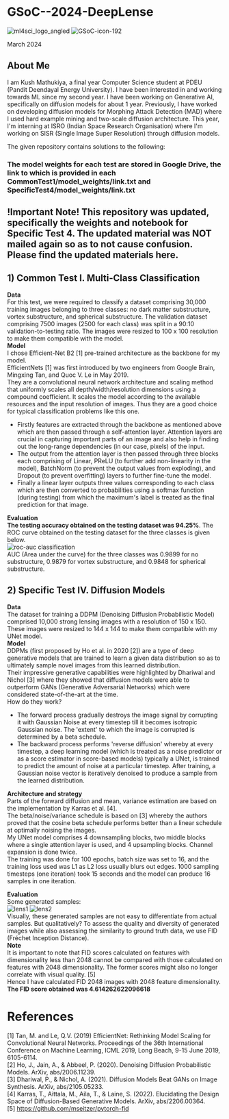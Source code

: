 # GSoC--2024-DeepLense
![ml4sci_logo_angled](https://github.com/0-kush-0/GSoC--2024-DeepLense/assets/98215349/92f19fd2-feac-425d-8a45-a88090665a67)                   ![GSoC-icon-192](https://github.com/0-kush-0/GSoC--2024-DeepLense/assets/98215349/19ef0353-a205-4dd7-9d23-5dffe6dc40e2)  


March 2024
## About Me  
I am Kush Mathukiya, a final year Computer Science student at PDEU (Pandit Deendayal Energy University). I have been interested in and working towards ML since my second year. I have been working on Generative AI, specifically on diffusion models for about 1 year. Previously, I have worked on developing diffusion models for Morphing Attack Detection (MAD) where I used hard example mining and two-scale diffusion architecture. This year, I'm interning at ISRO (Indian Space Research Organisation) where I'm working on SISR (Single Image Super Resolution) through diffusion models.  


The given repository contains solutions to the following:  
### **The model weights for each test are stored in Google Drive, the link to which is provided in each CommonTest1/model_weights/link.txt and SpecificTest4/model_weights/link.txt**  
## **!Important Note!  This repository was updated, specifically the weights and notebook for Specific Test 4. The updated material was NOT mailed again so as to not cause confusion. Please find the updated materials here.**

## 1) Common Test I. Multi-Class Classification  
**Data**  
For this test, we were required to classify a dataset comprising 30,000 training images belonging to three classes: no dark matter substructure, vortex substructure, and spherical substructure. The validation dataset comprising 7500 images (2500 for each class) was split in a 90:10 validation-to-testing ratio. The images were resized to 100 x 100 resolution to make them compatible with the model.  
**Model**  
 I chose Efficient-Net B2 [1] pre-trained architecture as the backbone for my model.  
EfficientNets [1] was first introduced by two engineers from Google Brain, Mingxing Tan, and Quoc V. Le in May 2019.  
They are a convolutional neural network architecture and scaling method that uniformly scales all depth/width/resolution dimensions using a compound coefficient.
It scales the model according to the available resources and the input resolution of images. Thus they are a good choice for typical classification problems like this one.

* Firstly features are extracted through the backbone as mentioned above which are then passed through a self-attention layer. Attention layers are crucial in capturing important parts of an image and also help in finding out the long-range dependencies (in our case, pixels) of the input.
* The output from the attention layer is then passed through three blocks each comprising of Linear, PReLU (to further add non-linearity in the model), BatchNorm (to prevent the output values from exploding), and Dropout (to prevent overfitting) layers to further fine-tune the model.
* Finally a linear layer outputs three values corresponding to each class which are then converted to probabilities using a softmax function (during testing) from which the maximum's label is treated as the final prediction for that image.

**Evaluation**  
**The testing accuracy obtained on the testing dataset was 94.25%**. The ROC curve obtained on the testing dataset for the three classes is given below.  
![roc-auc classification](https://github.com/0-kush-0/GSoC--2024-DeepLense/assets/98215349/31998a91-17a4-4426-b444-33890590f016)  
AUC (Area under the curve) for the three classes was 0.9899 for no substructure, 0.9879 for vortex substructure, and 0.9848 for spherical substructure.  

## 2) Specific Test IV. Diffusion Models  
**Data**  
The dataset for training a DDPM (Denoising Diffusion Probabilistic Model) comprised 10,000 strong lensing images with a resolution of 150 x 150. These images were resized to 144 x 144 to make them compatible with my UNet model.  
**Model**  
DDPMs (first proposed by Ho et al. in 2020 [2]) are a type of deep generative models that are trained to learn a given data distribution so as to ultimately sample novel images from this learned distribution.  
Their impressive generative capabilities were highlighted by Dhariwal and Nichol [3] where they showed that diffusion models were able to outperform GANs (Generative Adversarial Networks) which were considered state-of-the-art at the time.  
How do they work?  
* The forward process gradually destroys the image signal by corrupting it with Gaussian Noise at every timestep till it becomes isotropic Gaussian noise. The 'extent' to which the image is corrupted is determined by a beta schedule.
* The backward process performs 'reverse diffusion' whereby at every timestep, a deep learning model (which is treated as a noise predictor or as a score estimator in score-based models) typically a UNet, is trained to predict the amount of noise at a particular timestep. After training, a Gaussian noise vector is iteratively denoised to produce a sample from the learned distribution.  

**Architecture and strategy**  
Parts of the forward diffusion and mean, variance estimation are based on the implementation by Karras et al. [4].  
The beta/noise/variance schedule is based on [3] whereby the authors proved that the cosine beta schedule performs better than a linear schedule at optimally noising the images.  
My UNet model comprises 4 downsampling blocks, two middle blocks where a single attention layer is used, and 4 upsampling blocks. Channel expansion is done twice.  
The training was done for 100 epochs, batch size was set to 16, and the training loss used was L1 as L2 loss usually blurs out edges. 1000 sampling timesteps (one iteration) took 15 seconds and the model can produce 16 samples in one iteration.  

**Evaluation**  
Some generated samples:  
![lens1](https://github.com/0-kush-0/GSoC--2024-DeepLense/assets/98215349/efe1658c-05d8-414d-be72-b556bd5db7d0) ![lens2](https://github.com/0-kush-0/GSoC--2024-DeepLense/assets/98215349/687d41fd-1608-4629-996b-ffb89bb773fd)  
Visually, these generated samples are not easy to differentiate from actual samples. But qualitatively? To assess the quality and diversity of generated images while also assessing the similarity to ground truth data, we use FID (Fréchet Inception Distance).   
**Note**  
It is important to note that FID scores calculated on features with dimensionality less than 2048 cannot be compared with those calculated on features with 2048 dimensionality. The former scores might also no longer correlate with visual quality. [5]    
Hence I have calculated FID 2048 images with 2048 feature dimensionality. **The FID score obtained was 4.614262622096618** 

# References  
[1] Tan, M. and Le, Q.V. (2019) EfficientNet: Rethinking Model Scaling for Convolutional Neural Networks. Proceedings of the 36th International Conference on Machine Learning, ICML 2019, Long Beach, 9-15 June 2019, 6105-6114.  
[2] Ho, J., Jain, A., & Abbeel, P. (2020). Denoising Diffusion Probabilistic Models. ArXiv, abs/2006.11239.  
[3] Dhariwal, P., & Nichol, A. (2021). Diffusion Models Beat GANs on Image Synthesis. ArXiv, abs/2105.05233.  
[4] Karras, T., Aittala, M., Aila, T., & Laine, S. (2022). Elucidating the Design Space of Diffusion-Based Generative Models. ArXiv, abs/2206.00364.  
[5] https://github.com/mseitzer/pytorch-fid  
